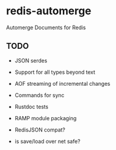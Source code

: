 # redis-automerge
Automerge Documents for Redis

## TODO

- JSON serdes

- Support for all types beyond text

- AOF streaming of incremental changes

- Commands for sync

- Rustdoc tests

- RAMP module packaging

- RedisJSON compat?

- is save/load over net safe?
